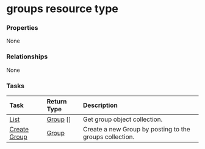 # groups resource type



### Properties
None

### Relationships
None


### Tasks

| Task		   | Return Type	|Description|
|:---------------|:--------|:----------|
|[List](../api/group_list.md) | [Group](group.md) [] |Get group object collection. |
|[Create Group](../api/group_post_groups.md) |[Group](group.md)| Create a new Group by posting to the groups collection.|

<!-- uuid: 07bb02fb-b9fb-42ce-bbb5-dd37800d885b
2015-10-16 23:06:05 UTC -->
<!-- {
  "type": "#page.annotation",
  "description": "groups resource",
  "keywords": "",
  "section": "documentation",
  "tocPath": ""
}-->